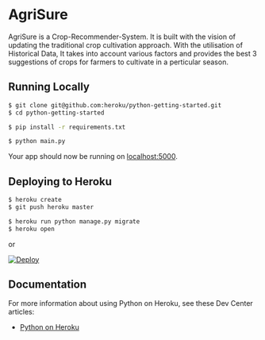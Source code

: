 # AgriSure

AgriSure is a Crop-Recommender-System. It is built with the vision of updating the traditional crop cultivation approach. With the utilisation of Historical Data, It takes into account various factors and provides the best 3 suggestions of crops for farmers to cultivate in a perticular season.

## Running Locally


```sh
$ git clone git@github.com:heroku/python-getting-started.git
$ cd python-getting-started

$ pip install -r requirements.txt

$ python main.py

```

Your app should now be running on [localhost:5000](http://localhost:5000/).

## Deploying to Heroku

```sh
$ heroku create
$ git push heroku master

$ heroku run python manage.py migrate
$ heroku open
```
or

[![Deploy](https://www.herokucdn.com/deploy/button.png)](https://heroku.com/deploy)

## Documentation

For more information about using Python on Heroku, see these Dev Center articles:

- [Python on Heroku](https://devcenter.heroku.com/categories/python)

